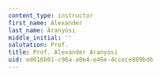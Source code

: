 ```yaml
---
content_type: instructor
first_name: Alexander
last_name: Aranyosi
middle_initial: ''
salutation: Prof.
title: Prof. Alexander Aranyosi
uid: ed616b01-c96a-a0e4-e46e-4ccece809bd6
---
```

